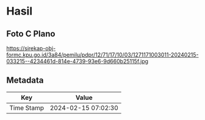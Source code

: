 # Hasil

## Foto C Plano

https://sirekap-obj-formc.kpu.go.id/3a84/pemilu/pdpr/12/71/17/10/03/1271171003011-20240215-033215--4234461d-814e-4739-93e6-9d660b25115f.jpg


## Metadata

| Key        | Value               |
| ---------- | ------------------- |
| Time Stamp | 2024-02-15 07:02:30 |



